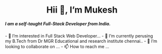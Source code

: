 <center> <h1>  Hii 👋, I’m Mukesh </h1> </center>
<h5> <b> </b>I am a self-taught Full-Stack Developer from India. </b></b></h5>
- 👀 I’m interested in Full Stack Web Developer...
- 🌱 I’m currently perusing my B.Tech from Dr MGR Educational and research institute chennai..
- 💞️ I’m looking to collaborate on ...
- 📫 How to reach me ...

<!---
Mukesh7667/Mukesh7667 is a ✨ special ✨ repository because its `README.md` (this file) appears on your GitHub profile.
You can click the Preview link to take a look at your changes.
--->

